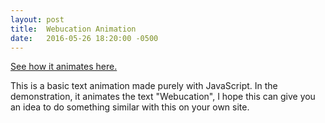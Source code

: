 ```yaml
---
layout: post
title:  Webucation Animation
date:   2016-05-26 18:20:00 -0500
---
```

[See how it animates here.](https://mingli039.github.io/animation)

This is a basic text animation made purely with JavaScript. In the demonstration, it animates the text "Webucation", I hope this can give you an idea to do something similar with this on your own site.

